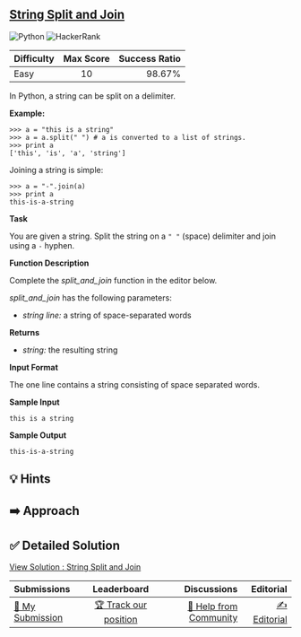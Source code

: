 ## [String Split and Join](https://www.hackerrank.com/challenges/python-string-split-and-join)

![Python](https://img.shields.io/badge/python-3670A0?style=for-the-badge&logo=python&logoColor=ffdd54) ![HackerRank](https://img.shields.io/badge/-Hackerrank-2EC866?style=for-the-badge&logo=HackerRank&logoColor=white)

| Difficulty | Max Score | Success Ratio |
|:-----------|:------------:|------------:|
| Easy       | 10      | 98.67%        |

In Python, a string can be split on a delimiter. 


**Example:** 



```
>>> a = "this is a string"
>>> a = a.split(" ") # a is converted to a list of strings. 
>>> print a
['this', 'is', 'a', 'string']

```

Joining a string is simple: 



```
>>> a = "-".join(a)
>>> print a
this-is-a-string 

```

**Task**   

You are given a string. Split the string on a `" "` (space) delimiter and join using a `-` hyphen. 


**Function Description** 


Complete the *split\_and\_join* function in the editor below. 


*split\_and\_join* has the following parameters: 


* *string line:* a string of space\-separated words


**Returns** 


* *string:* the resulting string


**Input Format**   

The one line contains a string consisting of space separated words. 


**Sample Input** 



```
this is a string   

```

**Sample Output** 



```
this-is-a-string

```

## 💡 Hints 

## ➡️ Approach 

## ✅ Detailed Solution
[View Solution : String Split and Join](./string_split_and_join.py)

| Submissions | Leaderboard| Discussions | Editorial |
|:-----------|:------------:|------------:|------------:|
| [📝 My Submission](https://www.hackerrank.com/challenges/python-string-split-and-join/submissions) | [🏆 Track our position](https://www.hackerrank.com/challenges/python-string-split-and-join/leaderboard) | [🤔 Help from Community](https://www.hackerrank.com/challenges/python-string-split-and-join/forum) | [✍️ Editorial](https://www.hackerrank.com/challenges/python-string-split-and-join/editorial) |


